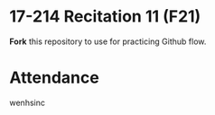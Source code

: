 # 17-214 Recitation 11 (F21)
**Fork** this repository to use for practicing Github flow.

# Attendance
wenhsinc